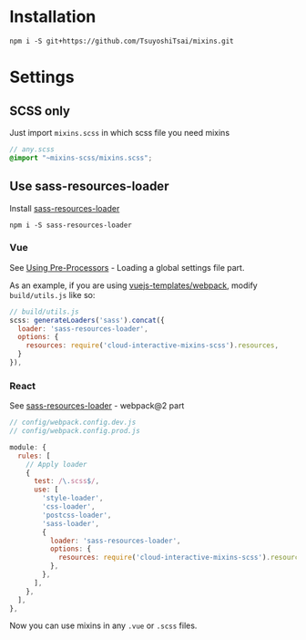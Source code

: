 # Installation

```
npm i -S git+https://github.com/TsuyoshiTsai/mixins.git
```

# Settings

## SCSS only

Just import `mixins.scss` in which scss file you need mixins

```scss
// any.scss
@import "~mixins-scss/mixins.scss";
```

## Use sass-resources-loader

Install [sass-resources-loader](https://github.com/shakacode/sass-resources-loader)

```
npm i -S sass-resources-loader
```

### Vue

See [Using Pre-Processors](https://vue-loader.vuejs.org/en/configurations/pre-processors.html) - Loading a global settings file part.

As an example, if you are using [vuejs-templates/webpack](https://github.com/vuejs-templates/webpack), modify `build/utils.js` like so:

```js
// build/utils.js
scss: generateLoaders('sass').concat({
  loader: 'sass-resources-loader',
  options: {
    resources: require('cloud-interactive-mixins-scss').resources,
  }
}),
```

### React

See [sass-resources-loader](https://github.com/shakacode/sass-resources-loader) - webpack@2 part

```js
// config/webpack.config.dev.js
// config/webpack.config.prod.js

module: {
  rules: [
    // Apply loader
    {
      test: /\.scss$/,
      use: [
        'style-loader',
        'css-loader',
        'postcss-loader',
        'sass-loader',
        {
          loader: 'sass-resources-loader',
          options: {
            resources: require('cloud-interactive-mixins-scss').resources,
          },
        },
      ],
    },
  ],
},
```

Now you can use mixins in any `.vue` or `.scss` files.
